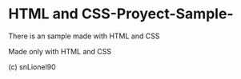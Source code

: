 # HTML and CSS-Proyect-Sample-
There is an sample made with HTML and CSS

Made only with HTML and CSS

(c) snLionel90
